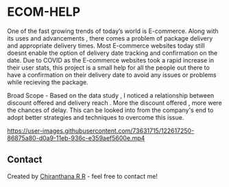 
# ECOM-HELP
One of the fast growing trends of today’s world is E-commerce. Along with its uses and advancements , there comes a problem of package delivery and appropriate delivery times. Most E-commerce websites today still doesnt enable the option of delivery date tracking and confirmation on the date. Due to COVID as the E-commerce websites took a rapid increase in their user stats, this project is a small help for all the people out there to have a confirmation on their delivery date to avoid any issues or problems while recieving the package.

Broad Scope - Based on the data study , I noticed a relationship between discount offered and delivery reach . More the discount offered , more were the chances of delay. This can be looked into from the company's end to adopt better strategies and techniques to overcome this issue.

https://user-images.githubusercontent.com/73631715/122617250-86875a80-d0a9-11eb-936c-e359aef5600e.mp4

## Contact
Created by [Chiranthana R R](https://www.linkedin.com/in/chiranthana-r-r-232385200/) - feel free to contact me!



